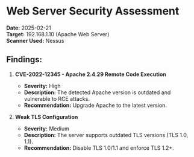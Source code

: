 # Web Server Security Assessment

**Date:** 2025-02-21  
**Target:** 192.168.1.10 (Apache Web Server)  
**Scanner Used:** Nessus  

## Findings:
1. **CVE-2022-12345 - Apache 2.4.29 Remote Code Execution**  
   - **Severity:** High  
   - **Description:** The detected Apache version is outdated and vulnerable to RCE attacks.  
   - **Recommendation:** Upgrade Apache to the latest version.

2. **Weak TLS Configuration**  
   - **Severity:** Medium  
   - **Description:** The server supports outdated TLS versions (TLS 1.0, 1.1).  
   - **Recommendation:** Disable TLS 1.0/1.1 and enforce TLS 1.2+.
